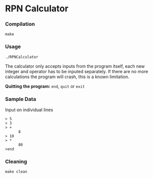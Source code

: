 # RPN Calculator #

### Compilation ###
`make`

### Usage ###
`./RPNCalculator`

The calculator only accepts inputs from the program itself, each new integer and operator has to be inputed separately. If there are no more calculations the program will crash, this is a known limitation.

__Quitting the program:__ `end`, `quit` or `exit`

### Sample Data ###
Input on individual lines
```
> 5
> 3
> +
      8
> 10
> *
      80
>end
```

### Cleaning ###
`make clean`
